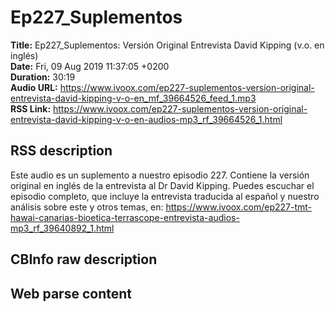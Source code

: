 # Ep227_Suplementos  
**Title:** Ep227_Suplementos: Versión Original Entrevista David Kipping (v.o. en inglés)  
**Date:** Fri, 09 Aug 2019 11:37:05 +0200  
**Duration:** 30:19  
**Audio URL:** https://www.ivoox.com/ep227-suplementos-version-original-entrevista-david-kipping-v-o-en_mf_39664526_feed_1.mp3  
**RSS Link:** https://www.ivoox.com/ep227-suplementos-version-original-entrevista-david-kipping-v-o-en-audios-mp3_rf_39664526_1.html  

## RSS description
Este audio es un suplemento a nuestro episodio 227. Contiene la versión original en inglés de la entrevista al Dr David Kipping. Puedes escuchar el episodio completo, que incluye la entrevista traducida al español y nuestro análisis sobre este y otros temas, en:
https://www.ivoox.com/ep227-tmt-hawai-canarias-bioetica-terrascope-entrevista-audios-mp3_rf_39640892_1.html

## CBInfo raw description


## Web parse content

